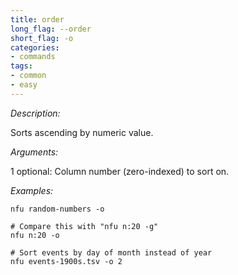 ```yaml
---
title: order
long_flag: --order
short_flag: -o
categories:
- commands
tags:
- common
- easy
---
```


*Description:*

Sorts ascending by numeric value.

*Arguments:*

1 optional: Column number (zero-indexed) to sort on.

*Examples:*

```shell
nfu random-numbers -o

# Compare this with "nfu n:20 -g"
nfu n:20 -o

# Sort events by day of month instead of year
nfu events-1900s.tsv -o 2
```
